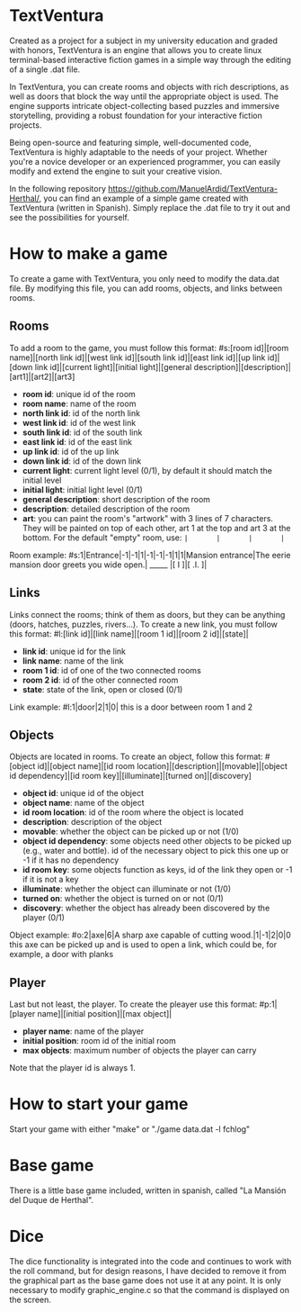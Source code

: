 # TextVentura
Created as a project for a subject in my university education and graded with honors, TextVentura is an engine that allows you to create linux terminal-based interactive fiction games in a simple way through the editing of a single .dat file.

In TextVentura, you can create rooms and objects with rich descriptions, as well as doors that block the way until the appropriate object is used. The engine supports intricate object-collecting based puzzles and immersive storytelling, providing a robust foundation for your interactive fiction projects.

Being open-source and featuring simple, well-documented code, TextVentura is highly adaptable to the needs of your project. Whether you're a novice developer or an experienced programmer, you can easily modify and extend the engine to suit your creative vision.

In the following repository https://github.com/ManuelArdid/TextVentura-Herthal/, you can find an example of a simple game created with TextVentura (written in Spanish). Simply replace the .dat file to try it out and see the possibilities for yourself.

# How to make a game
To create a game with TextVentura, you only need to modify the data.dat file. By modifying this file, you can add rooms, objects, and links between rooms.

## Rooms
To add a room to the game, you must follow this format:
#s:[room id]|[room name]|[north link id]|[west link id]|[south link id]|[east link id]|[up link id]|[down link id]|[current light]|[initial light]|[general description]|[description]|[art1]|[art2]|[art3]
- **room id**: unique id of the room
- **room name**: name of the room
- **north link id**: id of the north link
- **west link id**: id of the west link
- **south link id**: id of the south link
- **east link id**: id of the east link
- **up link id**: id of the up link
- **down link id**: id of the down link
- **current light**: current light level (0/1), by default it should match the initial level
- **initial light**: initial light level (0/1)
- **general description**: short description of the room
- **description**: detailed description of the room
- **art**: you can paint the room's "artwork" with 3 lines of 7 characters. They will be painted on top of each other, art 1 at the top and art 3 at the bottom. For the default "empty" room, use: `|       |       |       |`

Room example:
#s:1|Entrance|-1|-1|1|-1|-1|-1|1|1|Mansion entrance|The eerie mansion door greets you wide open.| _____ |[ I ]|[ .I. ]|

## Links
Links connect the rooms; think of them as doors, but they can be anything (doors, hatches, puzzles, rivers...). To create a new link, you must follow this format:
#l:[link id]|[link name]|[room 1 id]|[room 2 id]|[state]|
- **link id**: unique id for the link
- **link name**: name of the link
- **room 1 id**: id of one of the two connected rooms
- **room 2 id**: id of the other connected room
- **state**: state of the link, open or closed (0/1)
  
Link example:
#l:1|door|2|1|0| this is a door between room 1 and 2

## Objects
Objects are located in rooms. To create an object, follow this format:
#[object id]|[object name]|[id room location]|[description]|[movable]|[object id dependency]|[id room key]|[illuminate]|[turned on]|[discovery]
- **object id**: unique id of the object
- **object name**: name of the object
- **id room location**: id of the room where the object is located
- **description**: description of the object
- **movable**: whether the object can be picked up or not (1/0)
- **object id dependency**: some objects need other objects to be picked up (e.g., water and bottle). id of the necessary object to pick this one up or -1 if it has no dependency
- **id room key**: some objects function as keys, id of the link they open or -1 if it is not a key
- **illuminate**: whether the object can illuminate or not (1/0)
- **turned on**: whether the object is turned on or not (0/1)
- **discovery**: whether the object has already been discovered by the player (0/1)
  
Object example:
#o:2|axe|6|A sharp axe capable of cutting wood.|1|-1|2|0|0 this axe can be picked up and is used to open a link, which could be, for example, a door with planks

## Player
Last but not least, the player. To create the pleayer use this format:
#p:1|[player name]|[initial position]|[max object]| 
- **player name**: name of the player
- **initial position**: room id of the initial room 
- **max objects**: maximum number of objects the player can carry

Note that the player id is always 1.

# How to start your game
Start your game with either "make" or "./game data.dat -l fchlog"

# Base game
There is a little base game included, written in spanish, called "La Mansión del Duque de Herthal".

# Dice
The dice functionality is integrated into the code and continues to work with the roll command, but for design reasons, I have decided to remove it from the graphical part as the base game does not use it at any point.
It is only necessary to modify graphic_engine.c so that the command is displayed on the screen.
